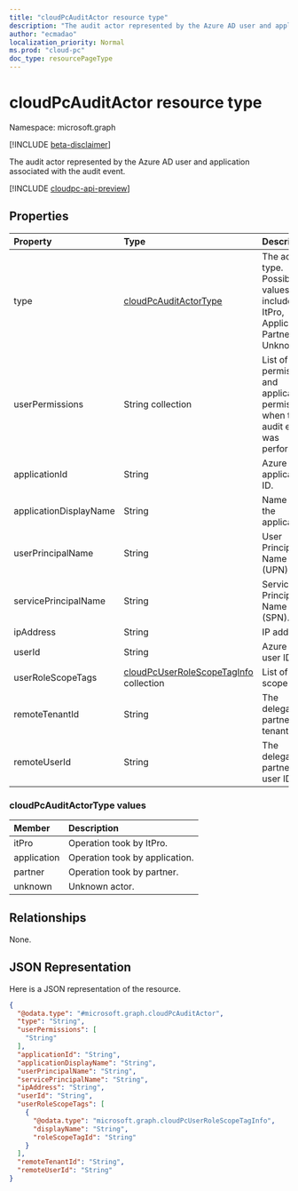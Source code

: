 ```yaml
---
title: "cloudPcAuditActor resource type"
description: "The audit actor represented by the Azure AD user and application associated with the audit event."
author: "ecmadao"
localization_priority: Normal
ms.prod: "cloud-pc"
doc_type: resourcePageType
---
```


# cloudPcAuditActor resource type

Namespace: microsoft.graph

[!INCLUDE [beta-disclaimer](../../includes/beta-disclaimer.md)]

The audit actor represented by the Azure AD user and application associated with the audit event.

[!INCLUDE [cloudpc-api-preview](../../includes/cloudpc-api-preview.md)]

## Properties

|Property|Type|Description|
|:---|:---|:---|
|type|[cloudPcAuditActorType](#cloudpcauditactortype-values)|The actor type. Possible values include ItPro, Application, Partner and Unknown.|
|userPermissions|String collection|List of user permissions and application permissions when the audit event was performed.|
|applicationId|String|Azure AD application ID.|
|applicationDisplayName|String|Name of the application.|
|userPrincipalName|String|User Principal Name (UPN).|
|servicePrincipalName|String|Service Principal Name (SPN).|
|ipAddress|String|IP address.|
|userId|String|Azure AD user ID.|
|userRoleScopeTags|[cloudPcUserRoleScopeTagInfo](../resources/cloudpcuserrolescopetaginfo.md) collection|List of role scope tags.|
|remoteTenantId|String|The delegated partner tenant ID.|
|remoteUserId|String|The delegated partner user ID.|

### cloudPcAuditActorType values

|Member|Description|
|:---|:---|
|itPro|Operation took by ItPro.|
|application|Operation took by application.|
|partner|Operation took by partner.|
|unknown|Unknown actor.|

## Relationships

None.

## JSON Representation

Here is a JSON representation of the resource.
<!-- {
  "blockType": "resource",
  "@odata.type": "microsoft.graph.cloudPcAuditActor"
}
-->

``` json
{
  "@odata.type": "#microsoft.graph.cloudPcAuditActor",
  "type": "String",
  "userPermissions": [
    "String"
  ],
  "applicationId": "String",
  "applicationDisplayName": "String",
  "userPrincipalName": "String",
  "servicePrincipalName": "String",
  "ipAddress": "String",
  "userId": "String",
  "userRoleScopeTags": [
    {
      "@odata.type": "microsoft.graph.cloudPcUserRoleScopeTagInfo",
      "displayName": "String",
      "roleScopeTagId": "String"
    }
  ],
  "remoteTenantId": "String",
  "remoteUserId": "String"
}
```
